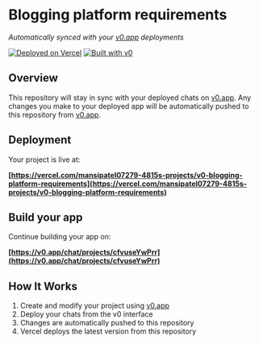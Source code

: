 # Blogging platform requirements

*Automatically synced with your [v0.app](https://v0.app) deployments*

[![Deployed on Vercel](https://img.shields.io/badge/Deployed%20on-Vercel-black?style=for-the-badge&logo=vercel)](https://vercel.com/mansipatel07279-4815s-projects/v0-blogging-platform-requirements)
[![Built with v0](https://img.shields.io/badge/Built%20with-v0.app-black?style=for-the-badge)](https://v0.app/chat/projects/cfvuseYwPrr)

## Overview

This repository will stay in sync with your deployed chats on [v0.app](https://v0.app).
Any changes you make to your deployed app will be automatically pushed to this repository from [v0.app](https://v0.app).

## Deployment

Your project is live at:

**[https://vercel.com/mansipatel07279-4815s-projects/v0-blogging-platform-requirements](https://vercel.com/mansipatel07279-4815s-projects/v0-blogging-platform-requirements)**

## Build your app

Continue building your app on:

**[https://v0.app/chat/projects/cfvuseYwPrr](https://v0.app/chat/projects/cfvuseYwPrr)**

## How It Works

1. Create and modify your project using [v0.app](https://v0.app)
2. Deploy your chats from the v0 interface
3. Changes are automatically pushed to this repository
4. Vercel deploys the latest version from this repository
